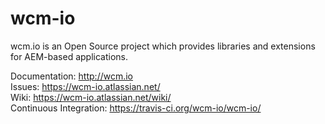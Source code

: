 wcm-io
======

wcm.io is an Open Source project which provides libraries and extensions for AEM-based applications.

Documentation: http://wcm.io<br/>
Issues: https://wcm-io.atlassian.net/<br/>
Wiki: https://wcm-io.atlassian.net/wiki/<br/>
Continuous Integration: https://travis-ci.org/wcm-io/wcm-io/
